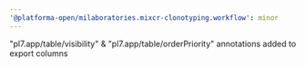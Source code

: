 ```yaml
---
'@platforma-open/milaboratories.mixcr-clonotyping.workflow': minor
---
```


"pl7.app/table/visibility" & "pl7.app/table/orderPriority" annotations added to export columns
